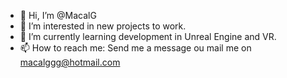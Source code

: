 - 👋 Hi, I’m @MacalG
- 👀 I’m interested in new projects to work.
- 🌱 I’m currently learning development in Unreal Engine and VR.
- 📫 How to reach me: Send me a message ou mail me on macalggg@hotmail.com

<!---
MacalG/MacalG is a ✨ special ✨ repository because its `README.md` (this file) appears on your GitHub profile.
You can click the Preview link to take a look at your changes.
--->
